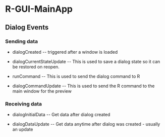 # R-GUI-MainApp


## Dialog Events

### Sending data

* dialogCreated -- triggered after a window is loaded

* dialogCurrentStateUpdate -- This is used to save a dialog state so it can be restored on reopen.

* runCommand -- This is used to send the dialog command to R

* dialogCommandUpdate -- This is used to send the R command to the main window for the preview

### Receiving data

* dialogInitialData -- Get data after dialog created

* dialogDataUpdate -- Get data anytime after dialog was created - usually an update